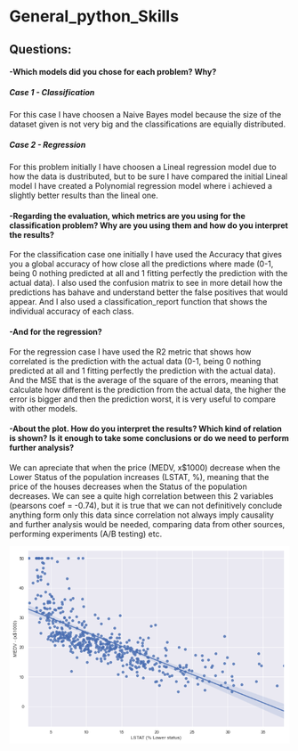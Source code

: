 
# General_python_Skills

## Questions:

#### -Which models did you chose for each problem? Why?

##### Case 1 - Classification

For this case I have choosen a Naive Bayes model because the size of the dataset given is not very big and the classifications are equially distributed.

##### Case 2 - Regression


For this problem initially I have choosen a Lineal regression model due to how the data is dustributed, but to be sure I have compared the initial Lineal model I have created a Polynomial regression model where i achieved a slightly better results than the lineal one.


#### -Regarding the evaluation, which metrics are you using for the classification problem? Why are you using them and how do you interpret the results? 

For the classification case one initially I have used the Accuracy that gives you a global accuracy of how close all the predictions where made (0-1, being 0 nothing predicted at all and 1 fitting perfectly the prediction with the actual data). 
I also used the confusion matrix to see in more detail how the predictions has bahave and understand better the false positives that would appear.
And I also used a classification_report function that shows the individual accuracy of each class.


#### -And for the regression?

For the regression case I have used the R2 metric that shows how correlated is the prediction with the actual data (0-1, being 0 nothing predicted at all and 1 fitting perfectly the prediction with the actual data). 
And the MSE that is the average of the square of the errors, meaning that calculate how different is the prediction from the actual data, the higher the error is bigger and then the prediction worst, it is very useful to compare with other models.


#### -About the plot. How do you interpret the results? Which kind of relation is shown? Is it enough to take some conclusions or do we need to perform further analysis?

We can apreciate that when the price (MEDV, x$1000) decrease when the Lower Status of the population increases (LSTAT, %), meaning that the price of the houses decreases when the Status of the population decreases. 
We can see a quite high correlation between this 2 variables (pearsons coef = -0.74), but it is true that we can not definitively conclude anything form only this data since correlation not always imply causality and further analysis would be needed, comparing data from other sources, performing experiments (A/B testing) etc.


![graph](https://github.com/Yoshe1101/Antai_data_Analyst_test/blob/master/General_python_Skills/img/1.png?raw=true )

